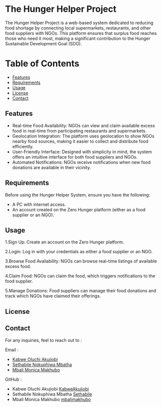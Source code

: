 # The Hunger Helper Project

The Hunger Helper Project is a web-based system dedicated to reducing food shortage by connecting local supermarkets, restaurants, and other food suppliers with NGOs. This platform ensures that surplus food reaches those who need it most, making a significant contribution to the Hunger Sustainable Development Goal (SDG).

# Table of Contents

- [Features](#features)
- [Requirements](#requirements)
- [Usage](#usage)
- [License](#license)
- [Contact](#contact)

## Features

- Real-time Food Availability: NGOs can view and claim available excess food in real-time from participating restaurants and supermarkets.
- Geolocation Integration: The platform uses geolocation to show NGOs nearby food sources, making it easier to collect and distribute food efficiently.
- User-Friendly Interface: Designed with simplicity in mind, the system offers an intuitive interface for both food suppliers and NGOs.
- Automated Notifications: NGOs receive notifications when new food donations are available in their vicinity.

## Requirements

Before using the Hunger Helper System, ensure you have the following:

- A PC with internet access.
- An account created on the Zero Hunger platform (either as a food supplier or an NGO).

## Usage

1.Sign Up: Create an account on the Zero Hunger platform.

2.Login: Log in with your credentials as either a food supplier or an NGO.

3.Browse Food Availability: NGOs can browse real-time listings of available excess food.

4.Claim Food: NGOs can claim the food, which triggers notifications to the food supplier.

5.Manage Donations: Food suppliers can manage their food donations and track which NGOs have claimed their offerings.

## License

## Contact

For any inquiries, feel to reach out to :
 
Email : 
- [Kabwe Oluchi Akujiobi](mailto:kabweolu@gmail.com)
- [Sethabile Nokuphiwa Mbatha](mailto:snmbatha1998@gmail.com)
- [Mbali Monica Makhubo](mailto:mbali.makhubo25@gmail.com)

  
GitHub :

- Kabwe Oluchi Akujiobi [KabweAkujiobi](https://github.com/KabweAkujiobi)
- Sethabile Nokuphiwa Mbatha [Sethabile](https://github.com/Sethabile)
- Mbali Monica Makhubo [mbalimakhubo](https://github.com/mbalimakhubo)

